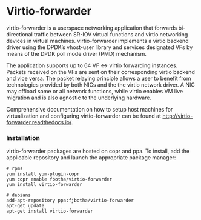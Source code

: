 # Virtio-forwarder
virtio-forwarder is a userspace networking application that forwards bi-directional traffic between SR-IOV virtual functions and virtio networking devices in virtual machines. virtio-forwarder implements a virtio backend driver using the DPDK’s vhost-user library and services designated VFs by means of the DPDK poll mode driver (PMD) mechanism.

The application supports up to 64 VF <-> virtio forwarding instances. Packets received on the VFs are sent on their corresponding virtio backend and vice versa. The packet relaying principle allows a user to benefit from technologies provided by both NICs and the the virtio network driver. A NIC may offload some or all network functions, while virtio enables VM live migration and is also agnostic to the underlying hardware.

Comprehensive documentation on how to setup host machines for virtualization and configuring virtio-forwarder can be found at http://virtio-forwarder.readthedocs.io/.

### Installation
virtio-forwarder packages are hosted on copr and ppa. To install, add the applicable repository and launch the appropriate package manager:

```
# rpms
yum install yum-plugin-copr
yum copr enable fbotha/virtio-forwarder
yum install virtio-forwarder

# debians
add-apt-repository ppa:fjbotha/virtio-forwarder
apt-get update
apt-get install virtio-forwarder
```
